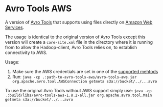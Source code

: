 Avro Tools AWS
==============

A version of [Avro Tools](https://avro.apache.org/docs/1.8.2/gettingstartedjava.html) that supports using files directly on [Amazon Web Services](https://aws.amazon.com/).

The usage is identical to the original version of Avro Tools except this version will create a `core-site.xml` file in the directory where it is running from to allow the
Hadoop-client, Avro Tools relies on, to establish connectivity to AWS.

Usage:

1. Make sure the AWS credentials are set in one of the [supported mehtods](https://docs.aws.amazon.com/sdk-for-java/v1/developer-guide/credentials.html#credentials-default)
2. Run: `java -cp .:path-to-avro-tools-aws/avro-tools-aws.jar org.apache.avro.tool.AWSConnection getmeta s3a://bucket/../...avro`


To use the original Avro Tools without AWS support simply use: `java -cp .:build/libs/avro-tools-aws-1.8.2-all.jar org.apache.avro.tool.Main getmeta s3a://bucket/../...avro`



